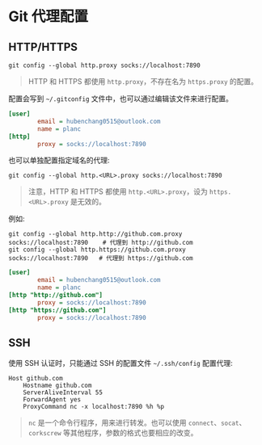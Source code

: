 # Git 代理配置

## HTTP/HTTPS

```
git config --global http.proxy socks://localhost:7890
``` 

> HTTP 和 HTTPS 都使用 `http.proxy`，不存在名为 `https.proxy` 的配置。

配置会写到 `~/.gitconfig` 文件中，也可以通过编辑该文件来进行配置。  

```ini
[user]
        email = hubenchang0515@outlook.com
        name = planc
[http]
        proxy = socks://localhost:7890
```

也可以单独配置指定域名的代理:

```
git config --global http.<URL>.proxy socks://localhost:7890
```

> 注意，HTTP 和 HTTPS 都使用 `http.<URL>.proxy`，设为 `https.<URL>.proxy` 是无效的。

例如:  

```
git config --global http.http://github.com.proxy socks://localhost:7890    # 代理到 http://github.com
git config --global http.https://github.com.proxy socks://localhost:7890   # 代理到 https://github.com
```

```ini
[user]
        email = hubenchang0515@outlook.com
        name = planc
[http "http://github.com"]
        proxy = socks://localhost:7890
[http "https://github.com"]
        proxy = socks://localhost:7890

```

## SSH

使用 SSH 认证时，只能通过 SSH 的配置文件 `~/.ssh/config` 配置代理:  

```
Host github.com
    Hostname github.com
    ServerAliveInterval 55
    ForwardAgent yes
    ProxyCommand nc -x localhost:7890 %h %p
```

> `nc` 是一个命令行程序，用来进行转发。也可以使用 `connect`、`socat`、`corkscrew` 等其他程序，参数的格式也要相应的改变。